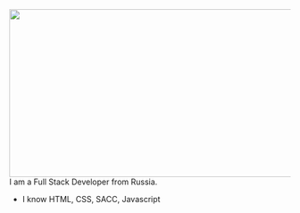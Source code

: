 <div align="center">
  <img src="https://media.giphy.com/media/dWesBcTLavkZuG35MI/giphy.gif" width="600" height="300"/>
</div>
I am a Full Stack Developer from Russia.
<ul>
  <li>I know HTML, CSS, SACC, Javascript</li>
</ul>


